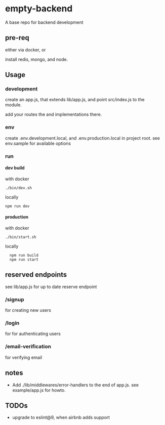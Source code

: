 # empty-backend

A base repo for backend development

## pre-req

either via docker, or

install redis, mongo, and node.

## Usage

### development

create an app.js, that extends lib/app.js, and point src/index.js to the module.

add your routes the and implementations there.

### env

create .env.development.local, and .env.production.local in project root. see env.sample for
available options

### run

#### dev build

with docker

```./bin/dev.sh```

locally

```npm run dev```

#### production

with docker

```./bin/start.sh```

locally

```
  npm run build
  npm run start
```

## reserved endpoints

see lib/app.js for up to date reserve endpoint

### /signup

for creating new users

### /login

for for authenticating users

### /email-verification

for verifying email

## notes

* Add ./lib/middlewares/error-handlers to the end of app.js. see example/app.js for howto.

## TODOs

* upgrade to eslint@9, when airbnb adds support
